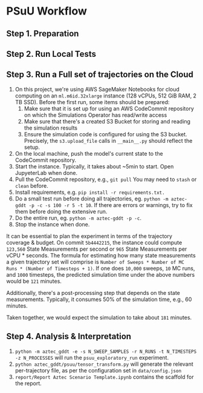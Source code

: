 # PSuU Workflow

## Step 1. Preparation

## Step 2. Run Local Tests

## Step 3. Run a Full set of trajectories on the Cloud

1. On this project, we're using AWS SageMaker Notebooks for cloud computing on an 
`ml.m6id.32xlarge` instance (128 vCPUs, 512 GiB RAM, 2 TB SSD). 
Before the first run, some items should be prepared:
   1. Make sure that it is set up for using an AWS CodeCommit repository on which the Simulations Operator has read/write access
   2. Make sure that there's a created S3 Bucket for storing and reading the simulation results
   3. Ensure the simulation code is configured for using the S3 bucket. Precisely, the `s3.upload_file` calls in `__main__.py` should reflect the setup.
2. On the local machine, push the model's current state to the CodeCommit repository.
3. Start the instance. Typically, it takes about ~5min to start. Open JupyeterLab when done.
4. Pull the CodeCommit repository, e.g., `git pull` You may need to `stash` or `clean` before.
5. Install requirements, e.g. `pip install -r requirements.txt.`
6. Do a small test run before doing all trajectories, eg. `python -m aztec-gddt -p -c -s 100 -r 5 -t 10`. If there are errors or warnings, try to fix them before doing the extensive run. 
7. Do the entire run, eg. `python -m aztec-gddt -p -c`. 
8. Stop the instance when done.

It can be essential to plan the experiment in terms of the trajectory coverage & budget. On commit `5b4442215`, the instance could compute `123,560` State Measurements per second or `965` State Measurements per vCPU * seconds. The formula for estimating how many state measurements a given trajectory set will comprise is `Number of Sweeps * Number of MC Runs * (Number of Timesteps + 1)`. If one does `10,000` sweeps, `10` MC runs, and `1000` timesteps, the predicted simulation time under the above numbers would be `121` minutes.

Additionally, there's a post-processing step that depends on the state measurements. Typically, it consumes 50% of the simulation time, e.g., 60 minutes.

Taken together, we would expect the simulation to take about `181` minutes.

## Step 4. Analysis & Interpretation

1. `python -m aztec_gddt -e -s N_SWEEP_SAMPLES -r N_RUNS -t N_TIMESTEPS -z N_PROCESSES` will run the `psuu_exploratory_run` experiment.
2. `python aztec_gddt/psuu/tensor_transform.py` will generate the relevant per-trajectory file, as per the configuration set in `data/config.json`
3. `report/Report Aztec Scenario Template.ipynb` contains the scaffold for the report.